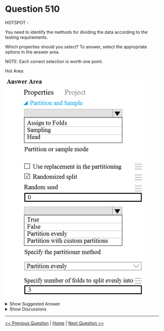 # Question 510

HOTSPOT -

You need to identify the methods for dividing the data according to the testing requirements.

Which properties should you select? To answer, select the appropriate options in the answer area.

NOTE: Each correct selection is worth one point.

Hot Area:

![Question Image](../images/q510_q_0034700001.png)

<details>
  <summary>Show Suggested Answer</summary>

<img src="../images/q510_ans_0_0034900001.png" alt="Answer Image"><br>

<p>Scenario: Testing -</p>
<p>You must produce multiple partitions of a dataset based on sampling using the Partition and Sample module in Azure Machine Learning Studio.</p>
<p>Box 1: Assign to folds -</p>
<p>Use Assign to folds option when you want to divide the dataset into subsets of the data. This option is also useful when you want to create a custom number of folds for cross-validation, or to split rows into several groups.</p>
<p>Not Head: Use Head mode to get only the first n rows. This option is useful if you want to test a pipeline on a small number of rows, and don&#x27;t need the data to be balanced or sampled in any way.</p>
<p>Not Sampling: The Sampling option supports simple random sampling or stratified random sampling. This is useful if you want to create a smaller representative sample dataset for testing.</p>
<p>Box 2: Partition evenly -</p>
<p>Specify the partitioner method: Indicate how you want data to be apportioned to each partition, using these options:</p>
<p>✑ Partition evenly: Use this option to place an equal number of rows in each partition. To specify the number of output partitions, type a whole number in the</p>
<p>Specify number of folds to split evenly into text box.</p>
<p>Reference:</p>
<p>https://docs.microsoft.com/en-us/azure/machine-learning/algorithm-module-reference/partition-and-sample</p>

</details>

<details>
  <summary>Show Discussions</summary>

<blockquote><p><strong>Arend78</strong> <code>(Sun 23 Jun 2024 15:39)</code> - <em>Upvotes: 1</em></p><p>&quot;You must create three equal partitions for cross-validation. You must also configure the cross-validation process so that the rows in the test and training datasets are divided evenly by properties that are near each city&#x27;s main river. You must complete this task before the data goes through the sampling process.&quot;

Considering &quot;divided evenly by properties that are near each city&#x27;s main river&quot;, shouldn&#x27;t the sampling process be stratified?

That would make the correct answer &quot;Partition with custom partitions&quot;?</p></blockquote>

<blockquote><p><strong>michaelmorar</strong> <code>(Fri 23 Aug 2024 07:44)</code> - <em>Upvotes: 1</em></p><p>Makes sense, but there doesn&#x27;t seem to be an option for custom partitioning based on a value a certain field value. Custom partition only allows us to play with the proportions in each split.

Stratified Split is not selectable in the question (not sure why)...

From Microsoft&#x27;s reference:

Partition with customized proportions: Use this option to specify the size of each partition as a comma-separated list.

For example, assume that you want to create three partitions. The first partition will contain 50 percent of the data. The remaining two partitions will each contain 25 percent of the data. In the List of proportions separated by comma box, enter these numbers: .5, .25, .25.</p></blockquote>

<blockquote><p><strong>JTWang</strong> <code>(Fri 20 Oct 2023 02:53)</code> - <em>Upvotes: 2</em></p><p>Partition evenly: Use this option to place an equal number of rows in each partition. To specify the number of output partitions, enter a whole number in the Specify number of folds to split evenly into box.

https://docs.microsoft.com/en-us/azure/machine-learning/component-reference/partition-and-sample#split-data-into-partitions</p></blockquote>

</details>

---

[<< Previous Question](question_509.md) | [Home](/index.md) | [Next Question >>](question_511.md)
